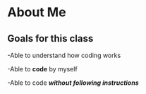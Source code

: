 # About Me
## Goals for this class
-Able to understand how coding works

-Able to **code** by myself

-Able to code ***without following instructions***
